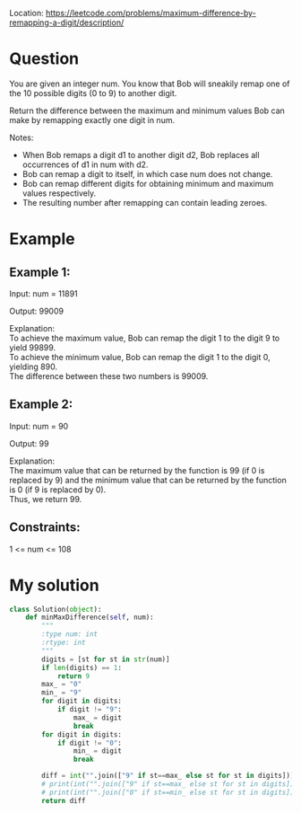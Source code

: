 Location: https://leetcode.com/problems/maximum-difference-by-remapping-a-digit/description/
# Question
You are given an integer num. You know that Bob will sneakily remap one of the 10 possible digits (0 to 9) to another digit.

Return the difference between the maximum and minimum values Bob can make by remapping exactly one digit in num.

Notes:

- When Bob remaps a digit d1 to another digit d2, Bob replaces all occurrences of d1 in num with d2.
- Bob can remap a digit to itself, in which case num does not change.
- Bob can remap different digits for obtaining minimum and maximum values respectively.
- The resulting number after remapping can contain leading zeroes.
 
# Example

## Example 1:

Input: num = 11891

Output: 99009

Explanation: \
To achieve the maximum value, Bob can remap the digit 1 to the digit 9 to yield 99899.\
To achieve the minimum value, Bob can remap the digit 1 to the digit 0, yielding 890.\
The difference between these two numbers is 99009.

## Example 2:

Input: num = 90

Output: 99

Explanation:\
The maximum value that can be returned by the function is 99 (if 0 is replaced by 9) and the minimum value that can be returned by the function is 0 (if 9 is replaced by 0).\
Thus, we return 99.

## Constraints:

1 <= num <= 108
 

# My solution 
```python
class Solution(object):
    def minMaxDifference(self, num):
        """
        :type num: int
        :rtype: int
        """
        digits = [st for st in str(num)]
        if len(digits) == 1:
            return 9
        max_ = "0"
        min_ = "9"
        for digit in digits:
            if digit != "9":
                max_ = digit
                break
        for digit in digits:
            if digit != "0":
                min_ = digit
                break

        diff = int("".join(["9" if st==max_ else st for st in digits])) - int("".join(["0" if st==min_ else st for st in digits]))
        # print(int("".join(["9" if st==max_ else st for st in digits])))
        # print(int("".join(["0" if st==min_ else st for st in digits])))
        return diff
        
```
